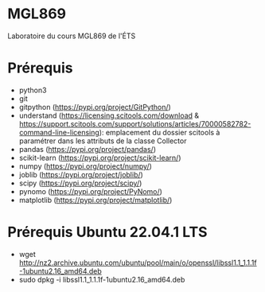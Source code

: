 # MGL869
Laboratoire du cours MGL869 de l'ÉTS

# Prérequis
- python3
- git
- gitpython (https://pypi.org/project/GitPython/)
- understand (https://licensing.scitools.com/download & https://support.scitools.com/support/solutions/articles/70000582782-command-line-licensing): emplacement du dossier scitools à paramétrer dans les attributs de la classe Collector
- pandas (https://pypi.org/project/pandas/)
- scikit-learn (https://pypi.org/project/scikit-learn/)
- numpy (https://pypi.org/project/numpy/)
- joblib (https://pypi.org/project/joblib/)
- scipy (https://pypi.org/project/scipy/)
- pynomo (https://pypi.org/project/PyNomo/)
- matplotlib (https://pypi.org/project/matplotlib/)

# Prérequis Ubuntu 22.04.1 LTS
- wget http://nz2.archive.ubuntu.com/ubuntu/pool/main/o/openssl/libssl1.1_1.1.1f-1ubuntu2.16_amd64.deb
- sudo dpkg -i libssl1.1_1.1.1f-1ubuntu2.16_amd64.deb
